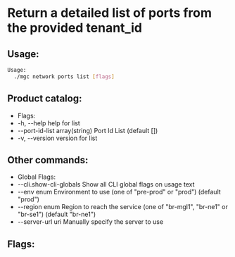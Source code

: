 # Return a detailed list of ports from the provided tenant_id

## Usage:
```bash
Usage:
  ./mgc network ports list [flags]
```

## Product catalog:
- Flags:
- -h, --help                         help for list
- --port-id-list array(string)   Port Id List (default [])
- -v, --version                      version for list

## Other commands:
- Global Flags:
- --cli.show-cli-globals   Show all CLI global flags on usage text
- --env enum               Environment to use (one of "pre-prod" or "prod") (default "prod")
- --region enum            Region to reach the service (one of "br-mgl1", "br-ne1" or "br-se1") (default "br-ne1")
- --server-url uri         Manually specify the server to use

## Flags:
```bash

```

